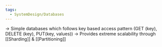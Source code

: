 ```yaml
---
tags:
  - SystemDesign/Databases
---
```

-> Simple databases which follows key based access pattern (GET (key), DELETE (key), PUT(key, values))
-> Provides extreme scalability through [[Sharding]] & [[Partitioning]]